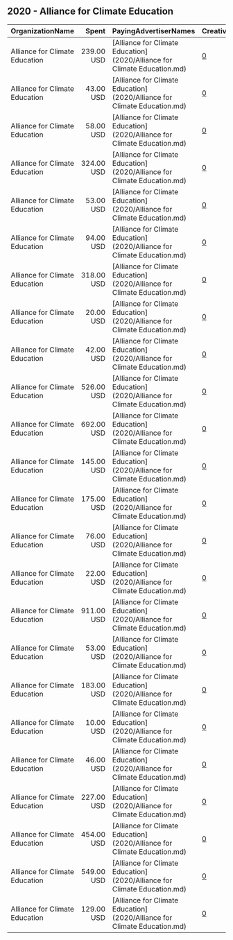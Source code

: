 ## 2020 - Alliance for Climate Education 
|OrganizationName|Spent|PayingAdvertiserNames|CreativeUrls|Impressions|Genders|AgeBrackets|CountryCodes|BillingAddresses|CandidateBallotInformation|
|:---|---:|:---|:---|---:|:---|:---|:---|:---|:---|
|Alliance for Climate Education|239.00 USD|[Alliance for Climate Education](2020/Alliance for Climate Education.md)|[0](https://www.snap.com/political-ads/asset/ffdcfb4dfcca65a7340ca0fd6d6a56999739a0ea0d254ae3680d647f2ecbe2e9?mediaType=png)|27,213||18-34|united states|US||
|Alliance for Climate Education|43.00 USD|[Alliance for Climate Education](2020/Alliance for Climate Education.md)|[0](https://www.snap.com/political-ads/asset/f1e25ecae815848d909e70be21d8e4e29455b9ded8b8ea5ddddee2febf7d68ee?mediaType=png)|8,332||18-34|united states|US||
|Alliance for Climate Education|58.00 USD|[Alliance for Climate Education](2020/Alliance for Climate Education.md)|[0](https://www.snap.com/political-ads/asset/f1e25ecae815848d909e70be21d8e4e29455b9ded8b8ea5ddddee2febf7d68ee?mediaType=png)|11,676||18-34|united states|US||
|Alliance for Climate Education|324.00 USD|[Alliance for Climate Education](2020/Alliance for Climate Education.md)|[0](https://www.snap.com/political-ads/asset/f1e25ecae815848d909e70be21d8e4e29455b9ded8b8ea5ddddee2febf7d68ee?mediaType=png)|37,150||18-34|united states|US||
|Alliance for Climate Education|53.00 USD|[Alliance for Climate Education](2020/Alliance for Climate Education.md)|[0](https://www.snap.com/political-ads/asset/4a311b5386784781dd12757ff029b1948a7931740d6481bff64bcaca239da387?mediaType=png)|9,738||18-34|united states|US||
|Alliance for Climate Education|94.00 USD|[Alliance for Climate Education](2020/Alliance for Climate Education.md)|[0](https://www.snap.com/political-ads/asset/ffdcfb4dfcca65a7340ca0fd6d6a56999739a0ea0d254ae3680d647f2ecbe2e9?mediaType=png)|17,983||18-34|united states|US||
|Alliance for Climate Education|318.00 USD|[Alliance for Climate Education](2020/Alliance for Climate Education.md)|[0](https://www.snap.com/political-ads/asset/42a8bfd96ba24ce850cd3a1fc626833c6c1b636a860139d132361404ef822f65?mediaType=mov)|78,151||18-34|united states|US||
|Alliance for Climate Education|20.00 USD|[Alliance for Climate Education](2020/Alliance for Climate Education.md)|[0](https://www.snap.com/political-ads/asset/6f7a4b29ef016db9b197f892af4db72524fd3d499bacedb75956d845ff623ca3?mediaType=jpg)|4,015||18-34|united states|US||
|Alliance for Climate Education|42.00 USD|[Alliance for Climate Education](2020/Alliance for Climate Education.md)|[0](https://www.snap.com/political-ads/asset/6f7a4b29ef016db9b197f892af4db72524fd3d499bacedb75956d845ff623ca3?mediaType=jpg)|7,482||18-34|united states|US||
|Alliance for Climate Education|526.00 USD|[Alliance for Climate Education](2020/Alliance for Climate Education.md)|[0](https://www.snap.com/political-ads/asset/42a8bfd96ba24ce850cd3a1fc626833c6c1b636a860139d132361404ef822f65?mediaType=mov)|111,147||18-34|united states|US||
|Alliance for Climate Education|692.00 USD|[Alliance for Climate Education](2020/Alliance for Climate Education.md)|[0](https://www.snap.com/political-ads/asset/42a8bfd96ba24ce850cd3a1fc626833c6c1b636a860139d132361404ef822f65?mediaType=mov)|88,391||18-34|united states|US||
|Alliance for Climate Education|145.00 USD|[Alliance for Climate Education](2020/Alliance for Climate Education.md)|[0](https://www.snap.com/political-ads/asset/d8d562f2cad88e30ed202a73bc6c7b44b84c140e69240d982c5c36b4faa52b06?mediaType=jpg)|36,287||18-34|united states|US||
|Alliance for Climate Education|175.00 USD|[Alliance for Climate Education](2020/Alliance for Climate Education.md)|[0](https://www.snap.com/political-ads/asset/4a311b5386784781dd12757ff029b1948a7931740d6481bff64bcaca239da387?mediaType=png)|42,518||18-34|united states|US||
|Alliance for Climate Education|76.00 USD|[Alliance for Climate Education](2020/Alliance for Climate Education.md)|[0](https://www.snap.com/political-ads/asset/d8d562f2cad88e30ed202a73bc6c7b44b84c140e69240d982c5c36b4faa52b06?mediaType=jpg)|9,454||18-34|united states|US||
|Alliance for Climate Education|22.00 USD|[Alliance for Climate Education](2020/Alliance for Climate Education.md)|[0](https://www.snap.com/political-ads/asset/4a311b5386784781dd12757ff029b1948a7931740d6481bff64bcaca239da387?mediaType=png)|4,624||18-34|united states|US||
|Alliance for Climate Education|911.00 USD|[Alliance for Climate Education](2020/Alliance for Climate Education.md)|[0](https://www.snap.com/political-ads/asset/6f7a4b29ef016db9b197f892af4db72524fd3d499bacedb75956d845ff623ca3?mediaType=jpg)|107,791||18-34|united states|US||
|Alliance for Climate Education|53.00 USD|[Alliance for Climate Education](2020/Alliance for Climate Education.md)|[0](https://www.snap.com/political-ads/asset/d8d562f2cad88e30ed202a73bc6c7b44b84c140e69240d982c5c36b4faa52b06?mediaType=jpg)|10,208||18-34|united states|US||
|Alliance for Climate Education|183.00 USD|[Alliance for Climate Education](2020/Alliance for Climate Education.md)|[0](https://www.snap.com/political-ads/asset/ffdcfb4dfcca65a7340ca0fd6d6a56999739a0ea0d254ae3680d647f2ecbe2e9?mediaType=png)|43,030||18-34|united states|US||
|Alliance for Climate Education|10.00 USD|[Alliance for Climate Education](2020/Alliance for Climate Education.md)|[0](https://www.snap.com/political-ads/asset/d8d562f2cad88e30ed202a73bc6c7b44b84c140e69240d982c5c36b4faa52b06?mediaType=jpg)|2,369||18-34|united states|US||
|Alliance for Climate Education|46.00 USD|[Alliance for Climate Education](2020/Alliance for Climate Education.md)|[0](https://www.snap.com/political-ads/asset/ffdcfb4dfcca65a7340ca0fd6d6a56999739a0ea0d254ae3680d647f2ecbe2e9?mediaType=png)|6,258||18-34|united states|US||
|Alliance for Climate Education|227.00 USD|[Alliance for Climate Education](2020/Alliance for Climate Education.md)|[0](https://www.snap.com/political-ads/asset/f1e25ecae815848d909e70be21d8e4e29455b9ded8b8ea5ddddee2febf7d68ee?mediaType=png)|53,865||18-34|united states|US||
|Alliance for Climate Education|454.00 USD|[Alliance for Climate Education](2020/Alliance for Climate Education.md)|[0](https://www.snap.com/political-ads/asset/4a311b5386784781dd12757ff029b1948a7931740d6481bff64bcaca239da387?mediaType=png)|53,233||18-34|united states|US||
|Alliance for Climate Education|549.00 USD|[Alliance for Climate Education](2020/Alliance for Climate Education.md)|[0](https://www.snap.com/political-ads/asset/42a8bfd96ba24ce850cd3a1fc626833c6c1b636a860139d132361404ef822f65?mediaType=mov)|123,090||18-34|united states|US||
|Alliance for Climate Education|129.00 USD|[Alliance for Climate Education](2020/Alliance for Climate Education.md)|[0](https://www.snap.com/political-ads/asset/6f7a4b29ef016db9b197f892af4db72524fd3d499bacedb75956d845ff623ca3?mediaType=jpg)|30,430||18-34|united states|US||
